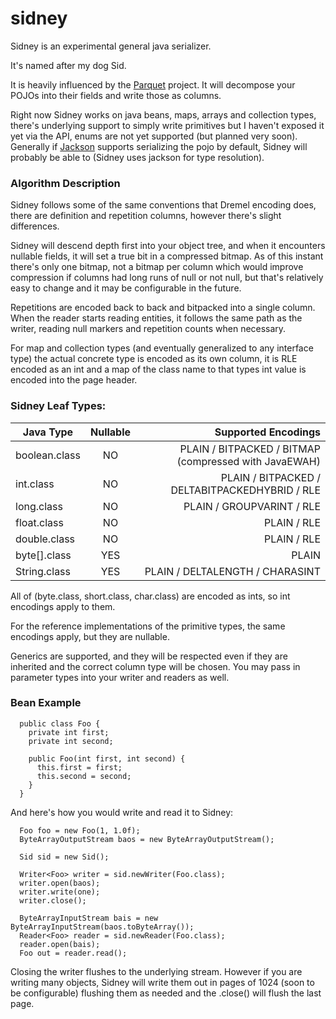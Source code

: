 sidney
======

Sidney is an experimental general java serializer. 

It's named after my dog Sid.

It is heavily influenced by the [Parquet](https://github.com/apache/incubator-parquet-mr) project.  It will decompose your POJOs into their fields and write those as columns.

Right now Sidney works on java beans, maps, arrays and collection types, there's underlying support to simply write primitives but I haven't exposed it yet via the API, enums are not yet supported (but planned very soon). Generally if [Jackson](https://github.com/FasterXML/jackson-databind/) supports serializing the pojo by default, Sidney will probably be able to (Sidney uses jackson for type resolution).

### Algorithm Description

Sidney follows some of the same conventions that Dremel encoding does, there are definition and repetition columns, however there's slight differences. 

Sidney will descend depth first into your object tree, and when it encounters nullable fields, it will set a true bit in a compressed bitmap.  As of this instant there's only one bitmap, not a bitmap per column which would improve compression if columns had long runs of null or not null, but that's relatively easy to change and it may be configurable in the future.

Repetitions are encoded back to back and bitpacked into a single column.  When the reader starts reading entities, it follows the same path as the writer, reading null markers and repetition counts when necessary.

For map and collection types (and eventually generalized to any interface type) the actual concrete type is encoded as its own column, it is RLE encoded as an int and a map of the class name to that types int value is encoded into the page header.

### Sidney Leaf Types: 

| Java Type       | Nullable           | Supported Encodings  
| --------------- |:------------------:| --------------------:
| boolean.class   | NO                 | PLAIN / BITPACKED / BITMAP (compressed with JavaEWAH)
| int.class       | NO                 | PLAIN / BITPACKED / DELTABITPACKEDHYBRID / RLE
| long.class      | NO                 | PLAIN / GROUPVARINT / RLE
| float.class     | NO                 | PLAIN / RLE
| double.class    | NO                 | PLAIN / RLE
| byte[].class    | YES                | PLAIN
| String.class    | YES                | PLAIN / DELTALENGTH / CHARASINT

All of (byte.class, short.class, char.class) are encoded as ints, so int encodings apply to them.

For the reference implementations of the primitive types, the same encodings apply, but they are nullable.

Generics are supported, and they will be respected even if they are inherited and the correct column type will be chosen. You may pass in parameter types into your writer and readers as well.

### Bean Example

```
  public class Foo {
    private int first;
    private int second;
    
    public Foo(int first, int second) {
      this.first = first;
      this.second = second;
    }
  }
```

And here's how you would write and read it to Sidney: 
```
  Foo foo = new Foo(1, 1.0f);
  ByteArrayOutputStream baos = new ByteArrayOutputStream();
  
  Sid sid = new Sid();
  
  Writer<Foo> writer = sid.newWriter(Foo.class);
  writer.open(baos);
  writer.write(one);
  writer.close();
  
  ByteArrayInputStream bais = new ByteArrayInputStream(baos.toByteArray());
  Reader<Foo> reader = sid.newReader(Foo.class);
  reader.open(bais);
  Foo out = reader.read();
```

Closing the writer flushes to the underlying stream.  However if you are writing many objects, Sidney will write them out in pages of 1024 (soon to be configurable) flushing them as needed and the .close() will flush the last page.
